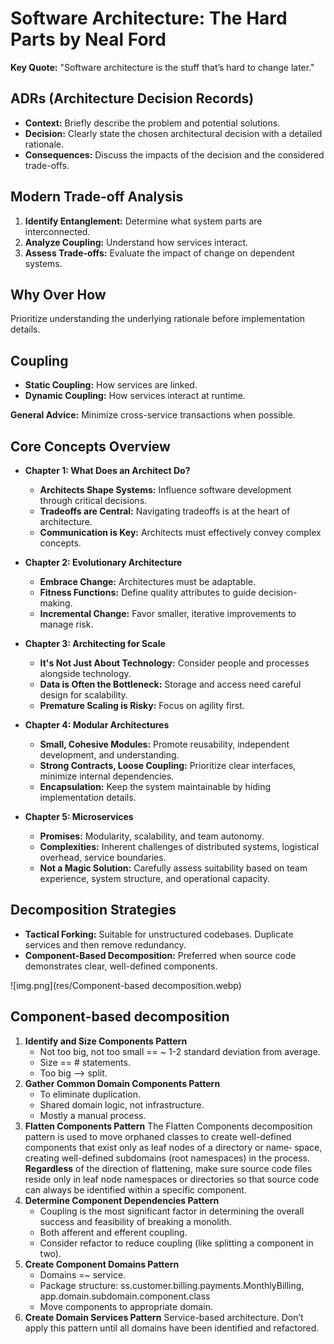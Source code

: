 # Software Architecture: The Hard Parts by Neal Ford

**Key Quote:** "Software architecture is the stuff that’s hard to change later."

## ADRs (Architecture Decision Records)

* **Context:**  Briefly describe the problem and potential solutions.
* **Decision:**  Clearly state the chosen architectural decision with a detailed rationale.
* **Consequences:**  Discuss the impacts of the decision and the considered trade-offs.

## Modern Trade-off Analysis

1. **Identify Entanglement:** Determine what system parts are interconnected.
2. **Analyze Coupling:**  Understand how services interact.
3. **Assess Trade-offs:**  Evaluate the impact of change on dependent systems.

## Why Over How

Prioritize understanding the underlying rationale before implementation details.

## Coupling

* **Static Coupling:**  How services are linked.
* **Dynamic Coupling:**  How services interact at runtime.

**General Advice:**  Minimize cross-service transactions when possible.

## Core Concepts Overview

* **Chapter 1: What Does an Architect Do?**
  * **Architects Shape Systems:** Influence software development through critical decisions.
  * **Tradeoffs are Central:** Navigating tradeoffs is at the heart of architecture.
  * **Communication is Key:**  Architects must effectively convey complex concepts.

* **Chapter 2: Evolutionary Architecture**
  * **Embrace Change:**  Architectures must be adaptable.
  * **Fitness Functions:**  Define quality attributes to guide decision-making.
  * **Incremental Change:**  Favor smaller, iterative improvements to manage risk.

* **Chapter 3: Architecting for Scale**
  * **It's Not Just About Technology:**  Consider people and processes alongside technology.
  * **Data is Often the Bottleneck:**   Storage and access need careful design for scalability.
  * **Premature Scaling is Risky:**  Focus on agility first.

* **Chapter 4: Modular Architectures**
  * **Small, Cohesive Modules:**  Promote reusability, independent development, and understanding.
  * **Strong Contracts, Loose Coupling:**  Prioritize clear interfaces, minimize internal
    dependencies.
  * **Encapsulation:** Keep the system maintainable by hiding implementation details.

* **Chapter 5: Microservices**
  * **Promises:** Modularity, scalability, and team autonomy.
  * **Complexities:**  Inherent challenges of distributed systems, logistical overhead, service
    boundaries.
  * **Not a Magic Solution:**  Carefully assess suitability based on team experience, system
    structure, and operational capacity.

## Decomposition Strategies

* **Tactical Forking:**  Suitable for unstructured codebases. Duplicate services and then remove
  redundancy.
* **Component-Based Decomposition:**  Preferred when source code demonstrates clear, well-defined
  components.

![img.png](res/Component-based decomposition.webp)

## Component-based decomposition

1. **Identify and Size Components Pattern**
   * Not too big, not too small == ~ 1-2 standard deviation from average.
   * Size == # statements.
   * Too big –> split.
2. **Gather Common Domain Components Pattern**
   * To eliminate duplication.
   * Shared domain logic, not infrastructure.
   * Mostly a manual process.
3. **Flatten Components Pattern** The Flatten Components decomposition pattern is used to move
   orphaned classes to create well-defined components that exist only as leaf nodes of a directory
   or name‐ space, creating well-defined subdomains (root namespaces) in the process. **Regardless** of
   the direction of flattening, make sure source code files reside only in leaf node namespaces or
   directories so that source code can always be identified within a specific component.
4. **Determine Component Dependencies Pattern**
   * Coupling is the most significant factor in determining the overall success and feasibility of
     breaking a monolith.
   * Both afferent and efferent coupling.
   * Consider refactor to reduce coupling (like splitting a component in two).
5. **Create Component Domains Pattern**
   * Domains =~ service.
   * Package structure: ss.customer.billing.payments.MonthlyBilling,
     app.domain.subdomain.component.class
   * Move components to appropriate domain.
6. **Create Domain Services Pattern**
   Service-based architecture.
   Don’t apply this pattern until all domains have been identified and refactored.
